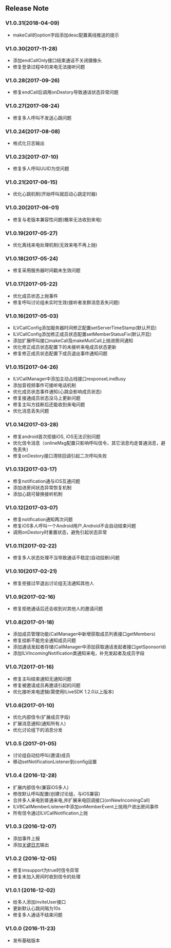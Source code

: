 ﻿## Release Note
 
### V1.0.31(2018-04-09)
 - makeCall的option字段添加desc配置离线推送的提示
 
### V1.0.30(2017-11-28)
 - 添加endCallOnly接口结束通话不关闭摄像头
 - 修复登录过程中的来电无法接听问题
 
### V1.0.28(2017-09-26)
 - 修复endCall后调用onDestory导致通话状态异常问题
 
### V1.0.27(2017-08-24)
 - 修复多人呼叫不发送心跳问题
 
### V1.0.24(2017-08-08)
 - 格式化日志输出

### V1.0.23(2017-07-10)
 - 修复多人呼叫UUID为空问题

### V1.0.21(2017-06-15)
 - 优化心跳机制(开始呼叫就启动心跳定时器)

### V1.0.20(2017-06-01)
 - 修复与老版本兼容性问题(概率无法收到来电)

### V1.0.19(2017-05-27)
 - 优化离线来电处理机制(无效来电不再上抛)

### V1.0.18(2017-05-24)
 - 修复采用服务器时间戳未生效问题
 
### V1.0.17(2017-05-22)
 - 优化成员状态上抛事件
 - 修复呼叫讨论组未实时生效(接听者发群消息丢失问题)

### V1.0.16(2017-05-03)
 - ILVCallConfig添加服务器时间修正配置setServerTimeStamp(默认开启)
 - ILVCallConfig添加修正成员状态配置setMemberStatusFix(默认开启)
 - 添加扩展呼叫接口makeCall及makeMutiCall上抛进房间通知
 - 优化修正成员状态配置下的未接听来电成员状态更新
 - 修复修正成员状态配置下成员退出事件通知问题

### V1.0.15(2017-04-26)
 - ILVCallManager中添加主动占线接口responseLineBusy
 - 添加音视频事件可接听电话机制
 - 优化成员状态事件通知(心跳会影响成员状态)
 - 修复接通成员状态没马上更新问题
 - 修复主叫方挂断后还能收到来电问题
 - 优化消息丢失问题

### V1.0.14(2017-03-28)
 - 修复android首次拒接iOS, iOS无法识别问题
 - 优化信令消息（onlineMsg配置只影响呼叫信令，其它消息均走普通消息，避免丢失)
 - 修复onDestory接口清除回调引起二次呼叫失败
 
### V1.0.13(2017-03-17)
 - 修复notification通与iOS互通问题
 - 添加进房间状态异常恢复机制
 - 添加心跳可替换接听机制
 
### V1.0.12(2017-03-07)
 - 修复notification通知两次问题
 - 修复iOS多人呼叫一个Android用户,Android不会自动结束问题
 - 调用onDestory时重置状态，避免引起状态异常
 
### V1.0.11(2017-02-22)
 - 修复多人状态处理不当导致通话不稳定(自动挂断)问题

### V1.0.10(2017-02-21)
 - 修复拒接过早退出讨论组无法通知其他人
 
### V1.0.9(2017-02-16)
 - 修复拒绝通话后还会收到对其他人的邀请问题

### V1.0.8(2017-01-18)
 - 添加成员管理功能(CallManager中新增获取成员列表接口getMembers)
 - 修复挂断不能完全通知成员问题
 - 添加通话发起者存储(CallManager中添加获取通话发起者接口getSponsorId)
 - 添加ILVIncomingNotification类通知来电，补充发起者及成员字段
 
### V1.0.7(2017-01-16)
 - 修复主叫结束通知无通知问题
 - 修复被邀请成员再邀请引起的问题
 - 优化接听来电逻辑(需使用ILiveSDK 1.2.0以上版本)
 
### V1.0.6(2017-01-10)
 - 优化内部信令(扩展成员字段)
 - 扩展消息通知(通知所有人)
 - 优化讨论组下的消息分发
 
### V1.0.5 (2017-01-05)
 - 讨论组自动拉呼叫(邀请)成员
 - 移动setNotificationListener到config设置

### V1.0.4 (2016-12-28)
 - 扩展内部信令(兼容iOS多人)
 - 修改默认呼叫配置(创建讨论组，与iOS兼容)
 - 合并多人来电到普通来电,并扩展来电回调接口(onNewIncomingCall)
 - ILVBCallMemberListener中添加onMemberEvent上抛用户进出房间事件
 - 所有信令通过ILVCallNotification上抛
 
### V1.0.3 (2016-12-07)
- 添加事件上报
- 添加[关键日志](./mainlog.md)输出
 
### V1.0.2 (2016-12-05)
- 修复imsupport为true时信令异常
- 修复未加入房间时收到信令的处理

### V1.0.1 (2016-12-02)
- 给多人添加inviteUser接口
- 更新默认心跳间隔为10s
- 修复多人通话不结束问题

### V1.0.0 (2016-11-23)
- 发布基础版本
